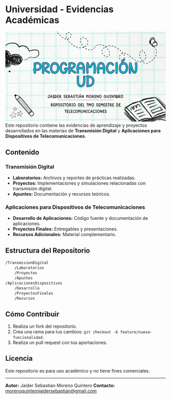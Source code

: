 # Universidad - Evidencias Académicas
![Fondo](fondo.png)
Este repositorio contiene las evidencias de aprendizaje y proyectos desarrollados en las materias de **Transmisión Digital** y **Aplicaciones para Dispositivos de Telecomunicaciones**.

## Contenido

### Transmisión Digital
- **Laboratorios:** Archivos y reportes de prácticas realizadas.
- **Proyectos:** Implementaciones y simulaciones relacionadas con transmisión digital.
- **Apuntes:** Documentación y recursos teóricos.

### Aplicaciones para Dispositivos de Telecomunicaciones
- **Desarrollo de Aplicaciones:** Código fuente y documentación de aplicaciones.
- **Proyectos Finales:** Entregables y presentaciones.
- **Recursos Adicionales:** Material complementario.

## Estructura del Repositorio
```
/TransmisionDigital
    /Laboratorios
    /Proyectos
    /Apuntes
/AplicacionesDispositivos
    /Desarrollo
    /ProyectosFinales
    /Recursos
```

## Cómo Contribuir
1. Realiza un fork del repositorio.
2. Crea una rama para tus cambios: `git checkout -b feature/nueva-funcionalidad`.
3. Realiza un pull request con tus aportaciones.

## Licencia
Este repositorio es para uso académico y no tiene fines comerciales.

---
**Autor:** Jaider Sebastian Moreno Quintero
**Contacto:** morenoquinterojaidersebastian@gmail.com